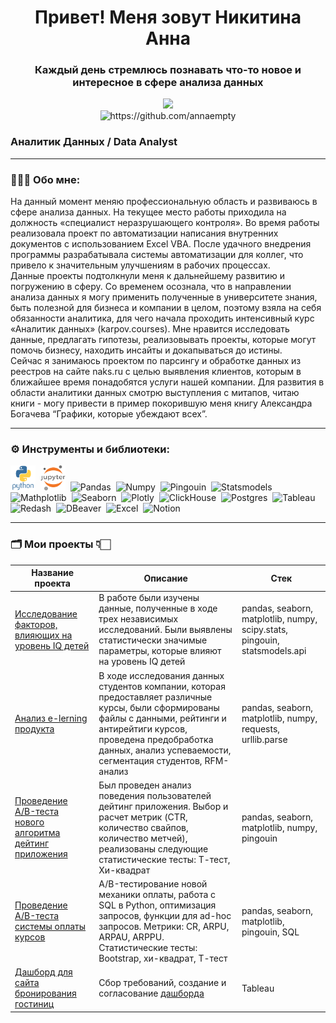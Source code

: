 <h1 align="center">Привет! Меня зовут Никитина Анна </h1>
<h3 align="center">Каждый день стремлюсь познавать что-то новое и интересное в сфере анализа данных</h3>

<div id="header" align="center">
  <img src="https://i.giphy.com/media/v1.Y2lkPTc5MGI3NjExNmtrZzVjYXJzcmMzMmVqc2tubXB5eWs1MXpmb3JjMWswOTlxMmNmZiZlcD12MV9pbnRlcm5hbF9naWZfYnlfaWQmY3Q9Zw/hpXdHPfFI5wTABdDx9/giphy.gif" width="300"/>
</div>

<div id="counter" align="center">
  <img src="https://komarev.com/ghpvc/?username=annaempty&style=flat-square&color=blue" alt="https://github.com/annaempty"/>
</div>

<h3>
Аналитик Данных / Data Analyst 
</h3>

---

### 👩🏻‍💻 Обо мне:
На данный момент меняю профессиональную область и развиваюсь в сфере анализа данных. На текущее место работы приходила на должность «специалист неразрушающего контроля». Во время работы реализовала проект по автоматизации написания внутренних документов с использованием Excel VBA. После удачного внедрения программы разрабатывала системы автоматизации для коллег, что привело к значительным улучшениям в рабочих процессах.  
Данные проекты подтолкнули меня к дальнейшему развитию и погружению в сферу. Со временем осознала, что в направлении анализа данных я могу применить полученные в университете знания, быть полезной для бизнеса и компании в целом, поэтому взяла на себя обязанности аналитика, для чего начала проходить интенсивный курс «Аналитик данных» (karpov.courses). Мне нравится исследовать данные, предлагать гипотезы, реализовывать проекты, которые могут помочь бизнесу, находить инсайты и докапываться до истины.  
Сейчас я занимаюсь проектом по парсингу и обработке данных из реестров на сайте naks.ru с целью выявления клиентов, которым в ближайшее время понадобятся услуги нашей компании.
Для развития в области аналитики данных смотрю выступления с митапов, читаю книги - могу привести в пример покорившую меня книгу Александра Богачева “Графики, которые убеждают всех”.

---
### ⚙️ Инструменты и библиотеки:
<div>
  <img src="https://github.com/devicons/devicon/blob/master/icons/python/python-original-wordmark.svg" title="Python" alt="Python" width="40" height="40"/>&nbsp;
  <img src="https://github.com/devicons/devicon/blob/master/icons/jupyter/jupyter-original-wordmark.svg" title="Jupyter" alt="Jupyter" width="40" height="40"/>&nbsp;
  <img src="https://avatars.mds.yandex.net/i?id=03dfc4c05a61ff1989b762098c7bc212eec29836-9220156-images-thumbs&n=13" title="Pandas" alt="Pandas" height="30"/>&nbsp;
  <img src="https://camo.githubusercontent.com/6631ab3e404c95feff2366126736bf6b3759e4be11357ea07405a3527b9a3138/68747470733a2f2f696d672e736869656c64732e696f2f62616467652f6e756d70792d2532333031333234332e7376673f7374796c653d666f722d7468652d6261646765266c6f676f3d6e756d7079266c6f676f436f6c6f723d7768697465" title="Numpy" alt="Numpy" height="30"/>&nbsp;
  <img src="https://pingouin-stats.org/build/html/_images/logo_pingouin.png" title="Pingouin" alt="Pingouin" height="30"/>&nbsp;
  <img src="https://avatars.mds.yandex.net/i?id=ed4bb20472a95e34f0ee6dc8de3069ccf373f67d-8497452-images-thumbs&n=13" title="Statsmodels" alt="Statsmodels" height="30"/>&nbsp;
  <img src="https://camo.githubusercontent.com/9e175adcb5e76a230ffd53ed1e78034277d31171b77358865b2be148d0b523d3/68747470733a2f2f696d672e736869656c64732e696f2f62616467652f4d6174706c6f746c69622d2532336666666666662e7376673f7374796c653d666f722d7468652d6261646765266c6f676f3d4d6174706c6f746c6962266c6f676f436f6c6f723d626c61636b" title="Mathplotlib" alt="Mathplotlib" height="30"/>&nbsp;
  <img src="https://avatars.mds.yandex.net/i?id=3b1d13a52ed933827565a138d9a0f7b8cc7df932-12490006-images-thumbs&n=13" title="Seaborn" alt="Seaborn" height="30"/>&nbsp;
  <img src="https://avatars.mds.yandex.net/i?id=f4ff5906425eda76c7a012fbfeed228c941d45a6-9233261-images-thumbs&n=13" title="Plotly" alt="Plotly" height="31"/>&nbsp;
  <img src="https://avatars.mds.yandex.net/i?id=8f15f2ddbf0b080a77ed0a53bf419b1d11113da9-9829492-images-thumbs&n=13" title="ClickHouse" alt="ClickHouse" height="40"/>&nbsp;
  <img src="https://camo.githubusercontent.com/b64b6429d879f2ef963c26b4f0bae57ed1b94e70ef55009236ecf1c7b3e385c5/68747470733a2f2f696d672e736869656c64732e696f2f62616467652f2d506f737467726553514c2d4646463f7374796c653d666f722d7468652d6261646765266c6f676f3d506f737467726553514c" title="Postgres" alt="Postgres" height="40" />&nbsp;
  <img src="https://camo.githubusercontent.com/b441d3a6d9ac8b14fddd60679b87af52a1990e0a724026c12d64f8d4913a090f/68747470733a2f2f696d672e736869656c64732e696f2f62616467652f2d5461626c6561752d4646463f7374796c653d666f722d7468652d6261646765266c6f676f3d5461626c656175" title="Tableau" alt="Tableau" height="40"/>&nbsp;
  <img src="https://camo.githubusercontent.com/5781d18a8df39047ac472c1d8c7b7e3862886752db55096078a37a49d7bfac70/68747470733a2f2f696d672e736869656c64732e696f2f62616467652f2d5265646173682d4646463f7374796c653d666f722d7468652d6261646765266c6f676f3d526564617368" title="Redash" alt="Redash" height="40"/>&nbsp;
  <img   src="https://avatars.mds.yandex.net/i?id=989aaa3827ad179206d6dba4d4c786cd6fa746ce0849a7cf-12621368-images-thumbs&n=13" title="DBeaver" alt="DBeaver" height="40"/>&nbsp;
  <img   src="https://avatars.mds.yandex.net/i?id=9d6f17c1f49a584095dc37f39f3c2f422a20e037782e614e-10503674-images-thumbs&n=13" title="Excel" alt="Excel" height="40"/>&nbsp;
  <img   src="https://camo.githubusercontent.com/6e843e1dc6e2ff2d0e5e19bfbe9efd2b8480294466b8300126dae0540c4e5d98/68747470733a2f2f696d672e736869656c64732e696f2f62616467652f4e6f74696f6e2d2532333030303030302e7376673f7374796c653d666f722d7468652d6261646765266c6f676f3d6e6f74696f6e266c6f676f436f6c6f723d7768697465" title="Notion" alt="Notion" height="40"/>&nbsp; 
  
</div>

---
### 🗂️ Мои проекты 👇🏻

<table>
    <thead align="center">
        <tr>
            <th>Название проекта</th>
            <th>Описание</th>
            <th>Стек</th>
        </tr>
    </thead>
    <tbody align="left">
        <tr>
            <td> <a href="https://github.com/annaempty/IQ_child/tree/main">Исследование факторов, влияющих на уровень IQ детей</a></td>
            <td>В работе были изучены данные, полученные в ходе трех независимых исследований. Были выявлены статистически значимые параметры, которые влияют на уровень IQ детей</td>
            <td>pandas, seaborn, matplotlib, numpy, scipy.stats, pingouin, statsmodels.api</td>
        </tr>
        <tr>
            <td><a href="https://github.com/annaempty/e-lerning">Анализ e-lerning продукта</a></td>
            <td>В ходе исследования данных студентов компании, которая предоставляет различные курсы, были сформированы файлы с данными, рейтинги и антирейтиги курсов, проведена предобработка данных, анализ успеваемости, cегментация студентов, RFM-анализ</td>
            <td>pandas, seaborn, matplotlib, numpy, requests, urllib.parse </td>
        </tr>
        <tr>
            <td><a href="https://github.com/annaempty/dating_site">Проведение A/B-теста нового алгоритма дейтинг приложения</a></td>
            <td>Был проведен анализ поведения пользователей дейтинг приложения. Выбор и расчет метрик (CTR, количество свайпов, количество метчей), реализованы следующие статистические тесты: Т-тест, Хи-квадрат</td>
            <td>pandas, seaborn, matplotlib, numpy, pingouin</td>
        </tr>
        <tr>
            <td><a href="https://github.com/annaempty/AB_testing_educational_website">Проведение A/B-теста системы оплаты курсов</a> </td>
            <td>A/B-тестирование новой механики оплаты, работа с SQL в Python, оптимизация запросов, функции для ad-hoc запросов. Метрики: CR, ARPU, ARPAU, ARPPU. Статистические тесты: Bootstrap, хи-квадрат, Т-тест</td>
            <td>pandas, seaborn, matplotlib, pingouin, SQL</td>
        </tr>
        <tr>
            <td><a href="https://github.com/annaempty/bnb_dashbord">Дашборд для сайта бронирования гостиниц</a></td>
            <td> Сбор требований, создание и согласование <a href="https://public.tableau.com/app/profile/anna.nikitina2379/viz/karpov_bnb/Dashboard1">дашборда</td>
            <td>Tableau</td>
        </tr>
    </tbody>
</table>


